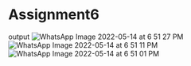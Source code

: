 # Assignment6
output
![WhatsApp Image 2022-05-14 at 6 51 27 PM](https://user-images.githubusercontent.com/72443583/168428953-1b16943e-2f31-4a1e-a27e-3461403dc75d.jpeg)
![WhatsApp Image 2022-05-14 at 6 51 11 PM](https://user-images.githubusercontent.com/72443583/168428968-05b206ed-475d-40e9-9eae-d9f0d8427fe1.jpeg)
![WhatsApp Image 2022-05-14 at 6 51 01 PM](https://user-images.githubusercontent.com/72443583/168428980-e7192658-1417-42b2-b872-0ae4d9b5843f.jpeg)
